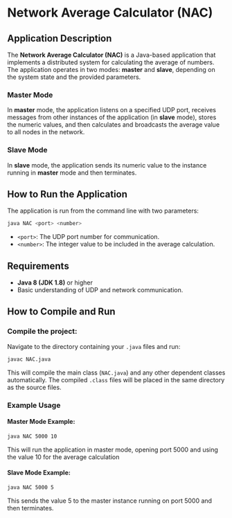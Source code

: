 # Network Average Calculator (NAC)

## Application Description

The **Network Average Calculator (NAC)** is a Java-based application that implements a distributed system for calculating the average of numbers. The application operates in two modes: **master** and **slave**, depending on the system state and the provided parameters.

### Master Mode
In **master** mode, the application listens on a specified UDP port, receives messages from other instances of the application (in **slave** mode), stores the numeric values, and then calculates and broadcasts the average value to all nodes in the network.

### Slave Mode
In **slave** mode, the application sends its numeric value to the instance running in **master** mode and then terminates.

## How to Run the Application

The application is run from the command line with two parameters:

```bash
java NAC <port> <number>
```
- `<port>`: The UDP port number for communication.
- `<number>`: The integer value to be included in the average calculation.

## Requirements

- **Java 8 (JDK 1.8)** or higher
- Basic understanding of UDP and network communication.

## How to Compile and Run

### Compile the project:
Navigate to the directory containing your `.java` files and run:

```bash
javac NAC.java
```
This will compile the main class (`NAC.java`) and any other dependent classes automatically. The compiled `.class` files will be placed in the same directory as the source files.

### Example Usage

#### Master Mode Example:
```bash
java NAC 5000 10
```
This will run the application in master mode, opening port 5000 and using the value 10 for the average calculation

#### Slave Mode Example:
```bash
java NAC 5000 5
```
This sends the value 5 to the master instance running on port 5000 and then terminates.
